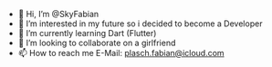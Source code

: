 - 👋 Hi, I’m @SkyFabian
- 👀 I’m interested in my future so i decided to become a Developer
- 🌱 I’m currently learning Dart (Flutter)
- 💞️ I’m looking to collaborate on a girlfriend
- 📫 How to reach me E-Mail: plasch.fabian@icloud.com
